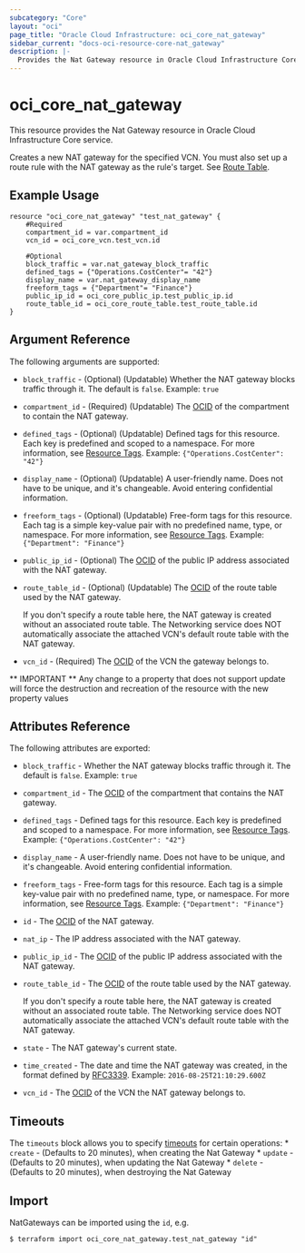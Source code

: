 ```yaml
---
subcategory: "Core"
layout: "oci"
page_title: "Oracle Cloud Infrastructure: oci_core_nat_gateway"
sidebar_current: "docs-oci-resource-core-nat_gateway"
description: |-
  Provides the Nat Gateway resource in Oracle Cloud Infrastructure Core service
---
```


# oci_core_nat_gateway
This resource provides the Nat Gateway resource in Oracle Cloud Infrastructure Core service.

Creates a new NAT gateway for the specified VCN. You must also set up a route rule with the
NAT gateway as the rule's target. See [Route Table](https://docs.cloud.oracle.com/iaas/api/#/en/iaas/latest/RouteTable/).


## Example Usage

```hcl
resource "oci_core_nat_gateway" "test_nat_gateway" {
	#Required
	compartment_id = var.compartment_id
	vcn_id = oci_core_vcn.test_vcn.id

	#Optional
	block_traffic = var.nat_gateway_block_traffic
	defined_tags = {"Operations.CostCenter"= "42"}
	display_name = var.nat_gateway_display_name
	freeform_tags = {"Department"= "Finance"}
	public_ip_id = oci_core_public_ip.test_public_ip.id
	route_table_id = oci_core_route_table.test_route_table.id
}
```

## Argument Reference

The following arguments are supported:

* `block_traffic` - (Optional) (Updatable) Whether the NAT gateway blocks traffic through it. The default is `false`.  Example: `true` 
* `compartment_id` - (Required) (Updatable) The [OCID](https://docs.cloud.oracle.com/iaas/Content/General/Concepts/identifiers.htm) of the compartment to contain the NAT gateway. 
* `defined_tags` - (Optional) (Updatable) Defined tags for this resource. Each key is predefined and scoped to a namespace. For more information, see [Resource Tags](https://docs.cloud.oracle.com/iaas/Content/General/Concepts/resourcetags.htm).  Example: `{"Operations.CostCenter": "42"}` 
* `display_name` - (Optional) (Updatable) A user-friendly name. Does not have to be unique, and it's changeable. Avoid entering confidential information. 
* `freeform_tags` - (Optional) (Updatable) Free-form tags for this resource. Each tag is a simple key-value pair with no predefined name, type, or namespace. For more information, see [Resource Tags](https://docs.cloud.oracle.com/iaas/Content/General/Concepts/resourcetags.htm).  Example: `{"Department": "Finance"}` 
* `public_ip_id` - (Optional) The [OCID](https://docs.cloud.oracle.com/iaas/Content/General/Concepts/identifiers.htm) of the public IP address associated with the NAT gateway. 
* `route_table_id` - (Optional) (Updatable) The [OCID](https://docs.cloud.oracle.com/iaas/Content/General/Concepts/identifiers.htm) of the route table used by the NAT gateway.

	If you don't specify a route table here, the NAT gateway is created without an associated route table. The Networking service does NOT automatically associate the attached VCN's default route table with the NAT gateway. 
* `vcn_id` - (Required) The [OCID](https://docs.cloud.oracle.com/iaas/Content/General/Concepts/identifiers.htm) of the VCN the gateway belongs to. 


** IMPORTANT **
Any change to a property that does not support update will force the destruction and recreation of the resource with the new property values

## Attributes Reference

The following attributes are exported:

* `block_traffic` - Whether the NAT gateway blocks traffic through it. The default is `false`.  Example: `true` 
* `compartment_id` - The [OCID](https://docs.cloud.oracle.com/iaas/Content/General/Concepts/identifiers.htm) of the compartment that contains the NAT gateway. 
* `defined_tags` - Defined tags for this resource. Each key is predefined and scoped to a namespace. For more information, see [Resource Tags](https://docs.cloud.oracle.com/iaas/Content/General/Concepts/resourcetags.htm).  Example: `{"Operations.CostCenter": "42"}` 
* `display_name` - A user-friendly name. Does not have to be unique, and it's changeable. Avoid entering confidential information. 
* `freeform_tags` - Free-form tags for this resource. Each tag is a simple key-value pair with no predefined name, type, or namespace. For more information, see [Resource Tags](https://docs.cloud.oracle.com/iaas/Content/General/Concepts/resourcetags.htm).  Example: `{"Department": "Finance"}` 
* `id` - The [OCID](https://docs.cloud.oracle.com/iaas/Content/General/Concepts/identifiers.htm) of the NAT gateway. 
* `nat_ip` - The IP address associated with the NAT gateway. 
* `public_ip_id` - The [OCID](https://docs.cloud.oracle.com/iaas/Content/General/Concepts/identifiers.htm) of the public IP address associated with the NAT gateway. 
* `route_table_id` - The [OCID](https://docs.cloud.oracle.com/iaas/Content/General/Concepts/identifiers.htm) of the route table used by the NAT gateway.

	If you don't specify a route table here, the NAT gateway is created without an associated route table. The Networking service does NOT automatically associate the attached VCN's default route table with the NAT gateway. 
* `state` - The NAT gateway's current state.
* `time_created` - The date and time the NAT gateway was created, in the format defined by [RFC3339](https://tools.ietf.org/html/rfc3339).  Example: `2016-08-25T21:10:29.600Z` 
* `vcn_id` - The [OCID](https://docs.cloud.oracle.com/iaas/Content/General/Concepts/identifiers.htm) of the VCN the NAT gateway belongs to. 

## Timeouts

The `timeouts` block allows you to specify [timeouts](https://registry.terraform.io/providers/oracle/oci/latest/docs/guides/changing_timeouts) for certain operations:
	* `create` - (Defaults to 20 minutes), when creating the Nat Gateway
	* `update` - (Defaults to 20 minutes), when updating the Nat Gateway
	* `delete` - (Defaults to 20 minutes), when destroying the Nat Gateway


## Import

NatGateways can be imported using the `id`, e.g.

```
$ terraform import oci_core_nat_gateway.test_nat_gateway "id"
```

